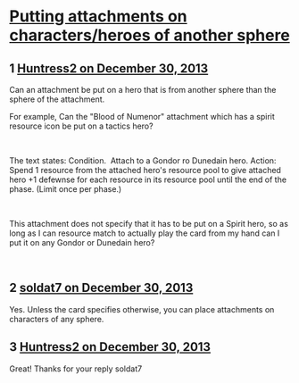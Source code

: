 # [Putting attachments on characters/heroes of another sphere](https://community.fantasyflightgames.com/topic/95942-putting-attachments-on-charactersheroes-of-another-sphere/)

## 1 [Huntress2 on December 30, 2013](https://community.fantasyflightgames.com/topic/95942-putting-attachments-on-charactersheroes-of-another-sphere/?do=findComment&comment=940839)

Can an attachment be put on a hero that is from another sphere than the sphere of the attachment.

For example, Can the "Blood of Numenor" attachment which has a spirit resource icon be put on a tactics hero?

 

The text states: Condition.  Attach to a Gondor ro Dunedain hero. Action: Spend 1 resource from the attached hero's resource pool to give attached hero +1 defewnse for each resource in its resource pool until the end of the phase. (Limit once per phase.)

 

This attachment does not specify that it has to be put on a Spirit hero, so as long as I can resource match to actually play the card from my hand can I put it on any Gondor or Dunedain hero?

 

## 2 [soldat7 on December 30, 2013](https://community.fantasyflightgames.com/topic/95942-putting-attachments-on-charactersheroes-of-another-sphere/?do=findComment&comment=940845)

Yes. Unless the card specifies otherwise, you can place attachments on characters of any sphere.

## 3 [Huntress2 on December 30, 2013](https://community.fantasyflightgames.com/topic/95942-putting-attachments-on-charactersheroes-of-another-sphere/?do=findComment&comment=940859)

Great! Thanks for your reply soldat7

